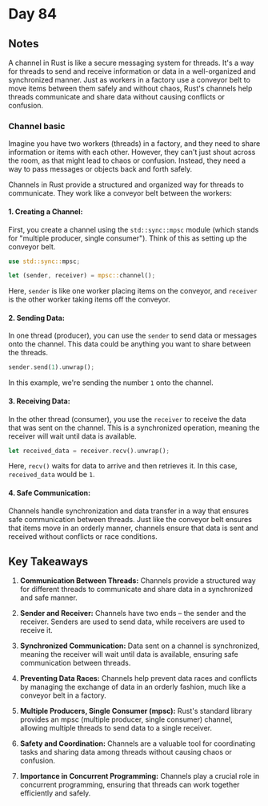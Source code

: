 # Day 84

## Notes

A channel in Rust is like a secure messaging system for threads. It's a way for threads to send and receive information or data in a well-organized and synchronized manner. Just as workers in a factory use a conveyor belt to move items between them safely and without chaos, Rust's channels help threads communicate and share data without causing conflicts or confusion.

### Channel basic

Imagine you have two workers (threads) in a factory, and they need to share information or items with each other. However, they can't just shout across the room, as that might lead to chaos or confusion. Instead, they need a way to pass messages or objects back and forth safely.

Channels in Rust provide a structured and organized way for threads to communicate. They work like a conveyor belt between the workers:

#### 1. **Creating a Channel:**

First, you create a channel using the `std::sync::mpsc` module (which stands for "multiple producer, single consumer"). Think of this as setting up the conveyor belt.

   ```rust
   use std::sync::mpsc;

   let (sender, receiver) = mpsc::channel();
   ```

Here, `sender` is like one worker placing items on the conveyor, and `receiver` is the other worker taking items off the conveyor.

#### 2. **Sending Data:**

In one thread (producer), you can use the `sender` to send data or messages onto the channel. This data could be anything you want to share between the threads.

   ```rust
   sender.send(1).unwrap();
   ```

In this example, we're sending the number `1` onto the channel.


#### 3. **Receiving Data:**

In the other thread (consumer), you use the `receiver` to receive the data that was sent on the channel. This is a synchronized operation, meaning the receiver will wait until data is available.

   ```rust
   let received_data = receiver.recv().unwrap();
   ```

Here, `recv()` waits for data to arrive and then retrieves it. In this case, `received_data` would be `1`.

#### 4. **Safe Communication:**

Channels handle synchronization and data transfer in a way that ensures safe communication between threads. Just like the conveyor belt ensures that items move in an orderly manner, channels ensure that data is sent and received without conflicts or race conditions.

## Key Takeaways

1. **Communication Between Threads:** Channels provide a structured way for different threads to communicate and share data in a synchronized and safe manner.

2. **Sender and Receiver:** Channels have two ends – the sender and the receiver. Senders are used to send data, while receivers are used to receive it.

3. **Synchronized Communication:** Data sent on a channel is synchronized, meaning the receiver will wait until data is available, ensuring safe communication between threads.

4. **Preventing Data Races:** Channels help prevent data races and conflicts by managing the exchange of data in an orderly fashion, much like a conveyor belt in a factory.

5. **Multiple Producers, Single Consumer (mpsc):** Rust's standard library provides an mpsc (multiple producer, single consumer) channel, allowing multiple threads to send data to a single receiver.

6. **Safety and Coordination:** Channels are a valuable tool for coordinating tasks and sharing data among threads without causing chaos or confusion.

7. **Importance in Concurrent Programming:** Channels play a crucial role in concurrent programming, ensuring that threads can work together efficiently and safely.
